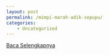 ```yaml
---
layout: post
permalink: /mimpi-marah-adik-sepupu/
categories:
    - Uncategorized
---
```


[Baca Selengkapnya](/08)